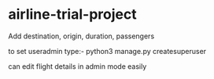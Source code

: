 # airline-trial-project
Add destination, origin, duration, passengers

to set useradmin type:- 
python3 manage.py createsuperuser

can edit flight details in admin mode easily
